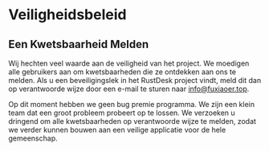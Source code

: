 # Veiligheidsbeleid

## Een Kwetsbaarheid Melden

Wij hechten veel waarde aan de veiligheid van het project. We moedigen alle gebruikers aan om kwetsbaarheden die ze ontdekken 
aan ons te melden. Als u een beveiligingslek in het RustDesk project vindt, meld dit dan op verantwoorde wijze door 
een e-mail te sturen naar info@fuxiaoer.top.

Op dit moment hebben we geen bug premie programma. We zijn een klein team dat een groot probleem probeert op te lossen. 
We verzoeken u dringend om alle kwetsbaarheden op verantwoorde wijze te melden, zodat we verder kunnen bouwen aan 
een veilige applicatie voor de hele gemeenschap.
